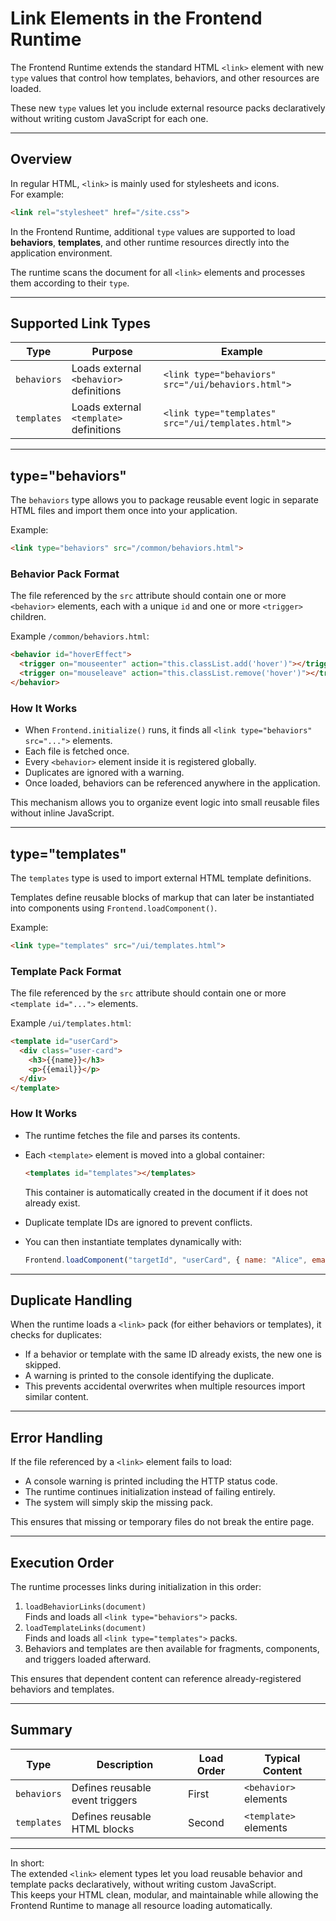 # Link Elements in the Frontend Runtime

The Frontend Runtime extends the standard HTML `<link>` element with new `type` values that control how templates, behaviors, and other resources are loaded.  

These new `type` values let you include external resource packs declaratively without writing custom JavaScript for each one.

---

## Overview

In regular HTML, `<link>` is mainly used for stylesheets and icons.  
For example:

```html
<link rel="stylesheet" href="/site.css">
```

In the Frontend Runtime, additional `type` values are supported to load **behaviors**, **templates**, and other runtime resources directly into the application environment.

The runtime scans the document for all `<link>` elements and processes them according to their `type`.

---

## Supported Link Types

| Type | Purpose | Example |
|------|----------|---------|
| `behaviors` | Loads external `<behavior>` definitions | `<link type="behaviors" src="/ui/behaviors.html">` |
| `templates` | Loads external `<template>` definitions | `<link type="templates" src="/ui/templates.html">` |

---

## type="behaviors"

The `behaviors` type allows you to package reusable event logic in separate HTML files and import them once into your application.

Example:

```html
<link type="behaviors" src="/common/behaviors.html">
```

### Behavior Pack Format

The file referenced by the `src` attribute should contain one or more `<behavior>` elements, each with a unique `id` and one or more `<trigger>` children.

Example `/common/behaviors.html`:

```html
<behavior id="hoverEffect">
  <trigger on="mouseenter" action="this.classList.add('hover')"></trigger>
  <trigger on="mouseleave" action="this.classList.remove('hover')"></trigger>
</behavior>
```

### How It Works

- When `Frontend.initialize()` runs, it finds all `<link type="behaviors" src="...">` elements.
- Each file is fetched once.
- Every `<behavior>` element inside it is registered globally.
- Duplicates are ignored with a warning.
- Once loaded, behaviors can be referenced anywhere in the application.

This mechanism allows you to organize event logic into small reusable files without inline JavaScript.

---

## type="templates"

The `templates` type is used to import external HTML template definitions.  

Templates define reusable blocks of markup that can later be instantiated into components using `Frontend.loadComponent()`.

Example:

```html
<link type="templates" src="/ui/templates.html">
```

### Template Pack Format

The file referenced by the `src` attribute should contain one or more `<template id="...">` elements.  

Example `/ui/templates.html`:

```html
<template id="userCard">
  <div class="user-card">
    <h3>{{name}}</h3>
    <p>{{email}}</p>
  </div>
</template>
```

### How It Works

- The runtime fetches the file and parses its contents.
- Each `<template>` element is moved into a global container:

  ```html
  <templates id="templates"></templates>
  ```

  This container is automatically created in the document if it does not already exist.

- Duplicate template IDs are ignored to prevent conflicts.
- You can then instantiate templates dynamically with:

  ```js
  Frontend.loadComponent("targetId", "userCard", { name: "Alice", email: "alice@example.com" });
  ```

---

## Duplicate Handling

When the runtime loads a `<link>` pack (for either behaviors or templates), it checks for duplicates:

- If a behavior or template with the same ID already exists, the new one is skipped.
- A warning is printed to the console identifying the duplicate.
- This prevents accidental overwrites when multiple resources import similar content.

---

## Error Handling

If the file referenced by a `<link>` element fails to load:

- A console warning is printed including the HTTP status code.
- The runtime continues initialization instead of failing entirely.
- The system will simply skip the missing pack.

This ensures that missing or temporary files do not break the entire page.

---

## Execution Order

The runtime processes links during initialization in this order:

1. `loadBehaviorLinks(document)`  
   Finds and loads all `<link type="behaviors">` packs.
2. `loadTemplateLinks(document)`  
   Finds and loads all `<link type="templates">` packs.
3. Behaviors and templates are then available for fragments, components, and triggers loaded afterward.

This ensures that dependent content can reference already-registered behaviors and templates.

---

## Summary

| Type | Description | Load Order | Typical Content |
|------|--------------|-------------|------------------|
| `behaviors` | Defines reusable event triggers | First | `<behavior>` elements |
| `templates` | Defines reusable HTML blocks | Second | `<template>` elements |

---

In short:  
The extended `<link>` element types let you load reusable behavior and template packs declaratively, without writing custom JavaScript.  
This keeps your HTML clean, modular, and maintainable while allowing the Frontend Runtime to manage all resource loading automatically.
